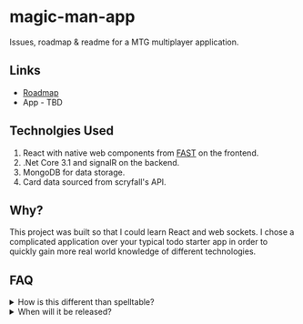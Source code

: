 # magic-man-app
Issues, roadmap &amp; readme for a MTG multiplayer application.

## Links
- [Roadmap](https://github.com/users/KingOfTac/projects/2/views/1)
- App - TBD

## Technolgies Used
1. React with native web components from [FAST](https://github.com/microsoft/fast) on the frontend.
2. .Net Core 3.1 and signalR on the backend.
3. MongoDB for data storage.
4. Card data sourced from scryfall's API.

## Why?
This project was built so that I could learn React and web sockets. I chose a complicated application over your typical todo starter app in order to quickly gain more real world knowledge of different technologies.

## FAQ
<details>
  <summary>How is this different than spelltable?</summary>
  <ol>
    <li>While spelltable is a fantastic app for playing paper magic remotely, some users with limited connectivity tend to have a negative experience.</li>
    <li>This app doesn't use webcams and instead opts for a digital game board experience, that should provide a smooth experience for users with slower connections.</li>
    <li>User's have the option to store the application's card database locally for even better performance. The entire card database is about 250MB.</li>
    <li>User's have the ability to store decklist's in their profile to play with.</li>
  </ol>
</details>

<details>
  <summary>When will it be released?</summary>
  <p>The app is still in early development, so there is no concrete release date at this time.</p>
</details>
